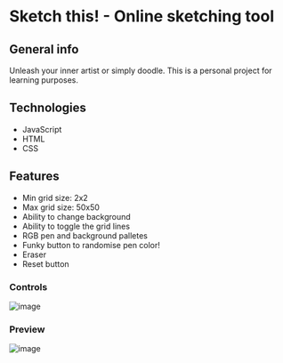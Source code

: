 # Sketch this! - Online sketching tool

## General info
Unleash your inner artist or simply doodle.
This is a personal project for learning purposes.

## Technologies
* JavaScript
* HTML
* CSS

## Features
* Min grid size: 2x2
* Max grid size: 50x50
* Ability to change background
* Ability to toggle the grid lines
* RGB pen and background palletes
* Funky button to randomise pen color!
* Eraser
* Reset button

### Controls
![image](https://user-images.githubusercontent.com/45882537/162850762-9b5cd91f-26c8-40ae-a0cb-61294d16be06.png)

### Preview
![image](https://user-images.githubusercontent.com/45882537/162850936-8552147a-1550-41b5-a64f-d09ef7079012.png)

